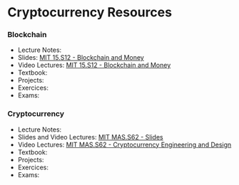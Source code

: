# Cryptocurrency Resources

### Blockchain

- Lecture Notes:
- Slides: [MIT 15.S12 - Blockchain and Money](https://ocw.mit.edu/courses/sloan-school-of-management/15-s12-blockchain-and-money-fall-2018/lecture-slides/)
- Video Lectures: [MIT 15.S12 - Blockchain and Money](https://www.youtube.com/playlist?list=PLUl4u3cNGP63UUkfL0onkxF6MYgVa04Fn)
- Textbook:
- Projects:
- Exercices:
- Exams:

### Cryptocurrency

- Lecture Notes:
- Slides and Video Lectures: [MIT MAS.S62 - Slides](https://ocw.mit.edu/courses/media-arts-and-sciences/mas-s62-cryptocurrency-engineering-and-design-spring-2018/lecture-notes/)
- Video Lectures: [MIT MAS.S62 - Cryptocurrency Engineering and Design](https://www.youtube.com/playlist?list=PLUl4u3cNGP61KHzhg3JIJdK08JLSlcLId)
- Textbook:
- Projects:
- Exercices:
- Exams:

